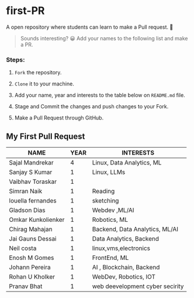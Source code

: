 # first-PR
A open repository where students can learn to make a Pull request. 🙌

> Sounds interesting? 😀
Add your names to the following list and make a PR.

### Steps:

1. `Fork` the repository.
2. `Clone` it to your machine.
3. Add your name, year and interests to the table below on `README.md` file.

4. Stage and Commit the changes and push changes to your Fork.
5. Make a Pull Request through GitHub.


<!-- 👇
Create a copy of this, and replace the values:
| Your Name | Your year      | Your interests | 
-->

## My First Pull Request

| NAME         | YEAR     | INTERESTS |
|-----------------|--------|---------------------------|
| Sajal Mandrekar | 4      | Linux, Data Analytics, ML |
| Sanjay S Kumar | 1      | Linux, LLMs |
| Vaibhav Toraskar| 1      |            |
| Simran Naik     |    1   | Reading |
| louella fernandes |1       | sketching |
| Gladson Dias | 1      |Webdev ,ML/AI |
| Omkar Kunkolienker | 1      | Robotics, ML |
| Chirag Mahajan | 1      | Backend, Data Analytics, ML/AI |
| Jai Gauns Dessai | 1      | Data Analytics, Backend |
| Neil costa      | 1      | linux,vms,electronics     |
| Enosh M Gomes  | 1   | FrontEnd, ML |
| Johann Pereira | 1      | AI , Blockchain, Backend |
| Rohan U Kholker | 1      | WebDev, Robotics, IOT     |
|Pranav Bhat    | 1         | web deevelopment cyber secirity|
